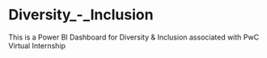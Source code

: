 # Diversity_-_Inclusion
This is a Power BI Dashboard for Diversity &amp; Inclusion associated with PwC Virtual Internship
